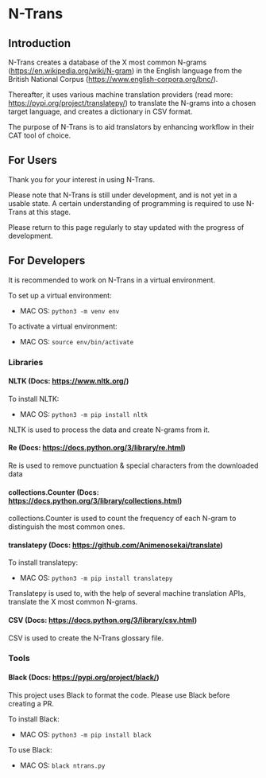 # N-Trans



## Introduction

N-Trans creates a database of the X most common N-grams (https://en.wikipedia.org/wiki/N-gram) in the English language from
the British National Corpus (https://www.english-corpora.org/bnc/).

Thereafter, it uses various machine translation providers (read more: https://pypi.org/project/translatepy/) to translate the N-grams into a chosen
target language, and creates a dictionary in CSV format.

The purpose of N-Trans is to aid translators by enhancing workflow in their CAT tool of choice.



## For Users

Thank you for your interest in using N-Trans.

Please note that N-Trans is still under development, and is not yet in a usable state.
A certain understanding of programming is required to use N-Trans at this stage.

Please return to this page regularly to stay updated with the progress of development.


## For Developers

It is recommended to work on N-Trans in a virtual environment.

To set up a virtual environment:
- MAC OS:
  `python3 -m venv env`

To activate a virtual environment:
- MAC OS:
  `source env/bin/activate`



### Libraries


#### NLTK (Docs: https://www.nltk.org/)

To install NLTK:
- MAC OS:
  `python3 -m pip install nltk`

NLTK is used to process the data and create N-grams from it.


#### Re (Docs: https://docs.python.org/3/library/re.html)

Re is used to remove punctuation & special characters from the downloaded data

#### collections.Counter (Docs: https://docs.python.org/3/library/collections.html)

collections.Counter is used to count the frequency of each N-gram to distinguish the most common ones.

#### translatepy (Docs: https://github.com/Animenosekai/translate)

To install translatepy:
- MAC OS:
  `python3 -m pip install translatepy`

Translatepy is used to, with the help of several machine translation APIs, translate the X most common N-grams.


#### CSV (Docs: https://docs.python.org/3/library/csv.html)

CSV is used to create the N-Trans glossary file.


### Tools


#### Black (Docs: https://pypi.org/project/black/)
This project uses Black to format the code. Please use Black before creating a PR.

To install Black:
- MAC OS:
  `python3 -m pip install black`

To use Black:
- MAC OS:
  `black ntrans.py`
